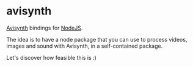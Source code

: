 avisynth
========

[Avisynth] bindings for [NodeJS].

The idea is to have a node package that you can use to process videos, images and sound with Avisynth, in a self-contained package.

Let's discover how feasible this is :)

[Avisynth]:  http://avisynth.nl/
[NodeJS]:    http://nodejs.org/
